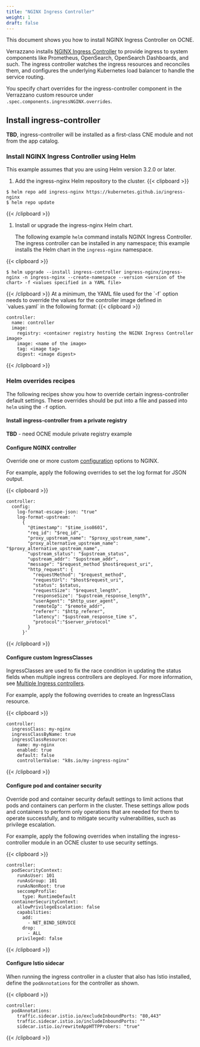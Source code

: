 ```yaml
---
title: "NGINX Ingress Controller"
weight: 1
draft: false
---
```

This document shows you how to install NGINX Ingress Controller on OCNE.

Verrazzano installs [NGINX Ingress Controller](https://www.nginx.com/resources/glossary/kubernetes-ingress-controller/) to provide ingress to system components like Prometheus, OpenSearch, OpenSearch Dashboards, and such. The ingress controller watches the ingress resources and reconciles them, and configures the underlying Kubernetes load balancer to handle the service routing.

You specify chart overrides for the ingress-controller component in the Verrazzano custom resource under `.spec.components.ingressNGINX.overrides`.

## Install ingress-controller
**TBD**, ingress-controller will be installed as a first-class CNE module and not from the app catalog.

### Install NGINX Ingress Controller using Helm

This example assumes that you are using Helm version 3.2.0 or later.

1. Add the ingress-nginx Helm repository to the cluster.
{{< clipboard >}}
<div class="highlight">

```
$ helm repo add ingress-nginx https://kubernetes.github.io/ingress-nginx
$ helm repo update
```
</div>
{{< /clipboard >}}

1. Install or upgrade the ingress-nginx Helm chart.

   The following example `helm` command installs NGINX Ingress Controller. The ingress controller can be installed in any namespace; this example installs the Helm chart in the `ingress-nginx` namespace.

{{< clipboard >}}
<div class="highlight">

```
$ helm upgrade --install ingress-controller ingress-nginx/ingress-nginx -n ingress-nginx --create-namespace --version <version of the chart> -f <values specified in a YAML file>
```
</div>
{{< /clipboard >}}
At a minimum, the YAML file used for the `-f` option needs to override the values for the controller image defined in `values.yaml` in the following format:
{{< clipboard >}}
<div class="highlight">

```
controller:
  name: controller
  image:
    registry: <container registry hosting the NGINX Ingress Controller image>
    image: <name of the image>
    tag: <image tag>
    digest: <image digest>
```
</div>
{{< /clipboard >}}


### Helm overrides recipes

The following recipes show you how to override certain ingress-controller default settings. These overrides should be put into a file and passed into `helm` using the `-f` option.

#### Install ingress-controller from a private registry
**TBD** - need OCNE module private registry example

#### Configure NGINX controller
Override one or more custom [configuration](https://kubernetes.github.io/ingress-nginx/user-guide/nginx-configuration/configmap/) options to NGINX.

For example, apply the following overrides to set the log format for JSON output.

{{< clipboard >}}
<div class="highlight">

```
controller:
  config:
    log-format-escape-json: "true"
    log-format-upstream: '
      {
        "@timestamp": "$time_iso8601",
        "req_id": "$req_id",
        "proxy_upstream_name": "$proxy_upstream_name",
        "proxy_alternative_upstream_name": "$proxy_alternative_upstream_name",
        "upstream_status": "$upstream_status",
        "upstream_addr": "$upstream_addr",
        "message": "$request_method $host$request_uri",
        "http_request": {
          "requestMethod": "$request_method",
          "requestUrl": "$host$request_uri",
          "status": $status,
          "requestSize": "$request_length",
          "responseSize": "$upstream_response_length",
          "userAgent": "$http_user_agent",
          "remoteIp": "$remote_addr",
          "referer": "$http_referer",
          "latency": "$upstream_response_time s",
          "protocol":"$server_protocol"
        }
      }'
  ```
  </div>
  {{< /clipboard >}}

#### Configure custom IngressClasses
IngressClasses are used to fix the race condition in updating the status fields when multiple ingress controllers are deployed. For more information, see [Multiple Ingress controllers](https://kubernetes.github.io/ingress-nginx/user-guide/multiple-ingress/).

For example, apply the following overrides to create an IngressClass resource.

{{< clipboard >}}
<div class="highlight">

```
controller:
  ingressClass: my-nginx
  ingressClassByName: true
  ingressClassResource:
    name: my-nginx
    enabled: true
    default: false
    controllerValue: "k8s.io/my-ingress-nginx"
  ```
  </div>
  {{< /clipboard >}}

#### Configure pod and container security
Override pod and container security default settings to limit actions that pods and containers can perform in the cluster. These settings allow pods and containers to perform only operations that are needed for them to operate successfully, and to mitigate security vulnerabilities, such as privilege escalation.

For example, apply the following overrides when installing the ingress-controller module in an OCNE cluster to use security settings.

{{< clipboard >}}
<div class="highlight">

```
controller:
  podSecurityContext:
    runAsUser: 101
    runAsGroup: 101
    runAsNonRoot: true
    seccompProfile:
      type: RuntimeDefault
  containerSecurityContext:
    allowPrivilegeEscalation: false
    capabilities:
      add:
        - NET_BIND_SERVICE
      drop:
        - ALL
    privileged: false
  ```
  </div>
  {{< /clipboard >}}

#### Configure Istio sidecar

When running the ingress controller in a cluster that also has Istio installed, define the `podAnnotations` for the controller as shown.

{{< clipboard >}}
<div class="highlight">

```
controller:
  podAnnotations:
    traffic.sidecar.istio.io/excludeInboundPorts: "80,443"
    traffic.sidecar.istio.io/includeInboundPorts: ""
    sidecar.istio.io/rewriteAppHTTPProbers: "true"
```
</div>
{{< /clipboard >}}
